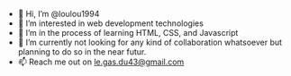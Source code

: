 - 👋 Hi, I’m @loulou1994
- 👀 I’m interested in web development technologies 
- 🌱 I’m in the process of learning HTML, CSS, and Javascript
- 💞️ I’m currently not looking for any kind of collaboration whatsoever but planning to do so in the near futur.
- 📫 Reach me out on le.gas.du43@gmail.com

